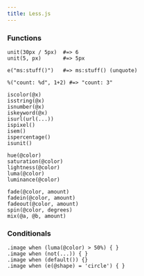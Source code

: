 ```yaml
---
title: Less.js
---
```


### Functions

    unit(30px / 5px)  #=> 6
    unit(5, px)       #=> 5px

    e("ms:stuff()")   #=> ms:stuff() (unquote)

    %("count: %d", 1+2) #=> "count: 3"

    iscolor(@x)
    isstring(@x)
    isnumber(@x)
    iskeyword(@x)
    isurl(url(...))
    ispixel()
    isem()
    ispercentage()
    isunit()

    hue(@color)
    saturation(@color)
    lightness(@color)
    luma(@color)
    luminance(@color)

    fade(@color, amount)
    fadein(@color, amount)
    fadeout(@color, amount)
    spin(@color, degrees)
    mix(@a, @b, amount)

### Conditionals

    .image when (luma(@color) > 50%) { }
    .image when (not(...)) { }
    .image when (default()) {}
    .image when (e(@shape) = 'circle') { }

